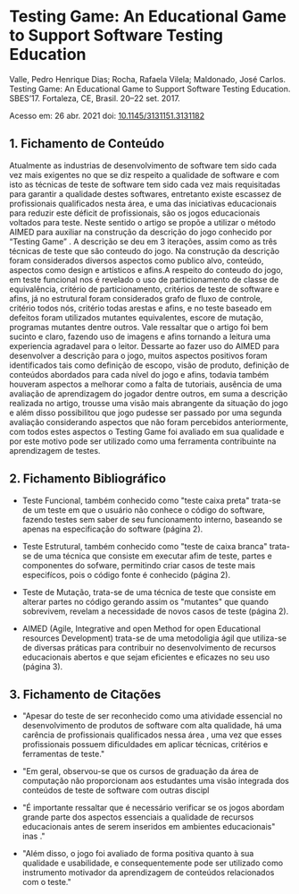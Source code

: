 

# Testing Game: An Educational Game to Support Software Testing Education

Valle, Pedro Henrique Dias; Rocha, Rafaela Vilela;  Maldonado, José Carlos. Testing Game: An Educational Game to Support Software Testing Education. 
SBES’17. Fortaleza, CE, Brasil. 20–22 set. 2017. 

Acesso em: 26 abr. 2021
doi: [10.1145/3131151.3131182](https://dl.acm.org/doi/abs/10.1145/3131151.3131182)

## 1. Fichamento de Conteúdo

Atualmente as industrias de desenvolvimento de software tem sido cada vez mais exigentes no que se diz respeito a qualidade de software e com isto as técnicas de teste de software tem sido cada vez mais requisitadas para garantir a qualidade destes softwares, entretanto existe escassez de profissionais qualificados nesta área, e uma das iniciativas educacionais para reduzir este déficit de profissionais, são os jogos educacionais voltados para teste. Neste sentido o artigo se propõe a utilizar o método AIMED  para auxiliar na construção da descrição do jogo conhecido por “Testing Game” . A descrição se deu em 3 iterações, assim como as três técnicas de teste que são conteudo do jogo. Na construção da descrição foram considerados diversos aspectos como publico alvo, conteúdo, aspectos como design e artísticos e afins.A respeito do conteudo do jogo, em teste funcional nos é revelado o uso de particionamento de classe de equivalência, critério de particionamento, critérios de teste de software e afins, já no estrutural foram considerados grafo de fluxo de controle, critério todos nós, critério todas arestas e afins, e no teste baseado em defeitos foram utilizados mutantes equivalentes, escore de mutação, programas mutantes dentre outros. Vale ressaltar que o artigo foi bem sucinto e claro, fazendo uso de imagens e afins tornando a leitura uma experiencia agradavel para o leitor. Dessarte ao fazer uso do AIMED para desenvolver a descrição para o jogo, muitos aspectos positivos foram identificados tais como definição de escopo, visão de produto, definição de conteúdos abordados para cada nível do jogo e afins, todavia também houveram aspectos a melhorar como a falta de tutoriais, ausência de uma avaliação de aprendizagem do jogador dentre outros, em suma a descrição realizada no artigo, trousse uma visão mais abrangente da situação do jogo e além disso possibilitou que jogo pudesse ser passado por uma segunda avaliação considerando aspectos que não foram percebidos anteriormente, com todos estes aspectos o Testing Game foi avaliado em sua qualidade e por este motivo pode ser utilizado como uma ferramenta contribuinte na aprendizagem de testes.

## 2. Fichamento Bibliográfico 

* Teste Funcional, também conhecido como "teste caixa preta" trata-se de um teste em que o usuário não conhece o código do software, fazendo testes sem saber de seu funcionamento interno, baseando se apenas na especificação do software (página 2).

* Teste Estrutural, também conhecido como "teste de caixa branca" trata-se de uma técnica que consiste em executar afim de teste, partes e componentes do sofware, permitindo criar casos de teste mais especifícos, pois o código fonte é conhecido (página 2).

* Teste de Mutação, trata-se de uma técnica de teste que consiste em alterar partes no código gerando assim os "mutantes" que quando sobrevivem, revelam a necessidade de novos casos de teste (página 2).

* AIMED (Agile, Integrative and open Method for open Educational
resources Development) trata-se de uma metodoligia ágil que utiliza-se de diversas práticas para contribuir no desenvolvimento de recursos educacionais abertos e que sejam eficientes e eficazes no seu uso (página 3).

## 3. Fichamento de Citações 

* "Apesar do teste de ser reconhecido como uma atividade essencial
no desenvolvimento de produtos de software com alta qualidade, 
há uma carência de profissionais qualificados nessa área ,
uma vez que esses profissionais possuem dificuldades em aplicar
técnicas, critérios e ferramentas de teste."

* "Em geral, observou-se que os cursos de graduação da área de
computação não proporcionam aos estudantes uma visão integrada
dos conteúdos de teste de software com outras discipl


* "É importante ressaltar que é necessário verificar se os jogos
abordam grande parte dos aspectos essenciais a qualidade de recursos educacionais antes de serem inseridos em ambientes educacionais"
inas ."

* "Além disso, o jogo foi avaliado de forma positiva quanto
à sua qualidade e usabilidade, e consequentemente pode ser utilizado como instrumento motivador da aprendizagem de conteúdos
relacionados com o teste."
